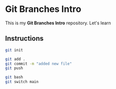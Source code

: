 # Git Branches Intro

This is my **Git Branches Intro**
repository. Let's learn

## Instructions

```bash
git init
```

```bash
git add .
git commit -m "added new file"
git push
```

```bash
git bash
git switch main
```
